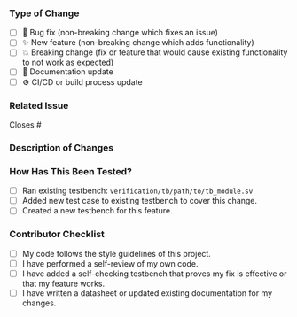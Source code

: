 ### Type of Change

- [ ] 🐛 Bug fix (non-breaking change which fixes an issue)
- [ ] ✨ New feature (non-breaking change which adds functionality)
- [ ] 💥 Breaking change (fix or feature that would cause existing functionality to not work as expected)
- [ ] 📝 Documentation update
- [ ] ⚙️ CI/CD or build process update

### Related Issue

Closes #

### Description of Changes

### How Has This Been Tested?

- [ ] Ran existing testbench: `verification/tb/path/to/tb_module.sv`
- [ ] Added new test case to existing testbench to cover this change.
- [ ] Created a new testbench for this feature.

### Contributor Checklist

- [ ] My code follows the style guidelines of this project.
- [ ] I have performed a self-review of my own code.
- [ ] I have added a self-checking testbench that proves my fix is effective or that my feature works.
- [ ] I have written a datasheet or updated existing documentation for my changes.
